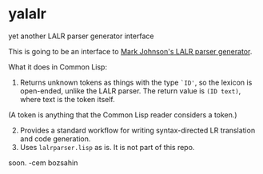 # yalalr
yet another LALR parser generator interface

This is going to be an interface to <a href="http://web.science.mq.edu.au/~mjohnson/code/lalrparser.lisp">Mark Johnson's LALR parser generator</a>.

What it does in Common Lisp:

1. Returns unknown tokens as things with the type <code>`ID'</code>, so the lexicon is open-ended, unlike the LALR parser. The return value is <code>(ID text)</code>, where text is the token itself.

(A token is anything that the Common Lisp reader considers a token.)

2. Provides a standard workflow for writing syntax-directed LR translation and code generation.
3. Uses <code>lalrparser.lisp</code> as is. It is not part of this repo.

soon.
-cem bozsahin
